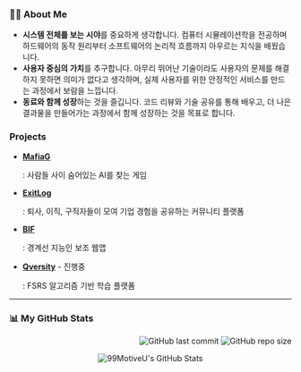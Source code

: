 ### 🙋‍♂️ About Me

-   **시스템 전체를 보는 시야**를 중요하게 생각합니다. 컴퓨터 시뮬레이션학을 전공하며 하드웨어의 동작 원리부터 소프트웨어의 논리적 흐름까지 아우르는 지식을 배웠습니다.
-   **사용자 중심의 가치**를 추구합니다. 아무리 뛰어난 기술이라도 사용자의 문제를 해결하지 못하면 의미가 없다고 생각하며, 실제 사용자를 위한 안정적인 서비스를 만드는 과정에서 보람을 느낍니다.
-   **동료와 함께 성장**하는 것을 즐깁니다. 코드 리뷰와 기술 공유를 통해 배우고, 더 나은 결과물을 만들어가는 과정에서 함께 성장하는 것을 목표로 합니다.


### Projects
- [**MafiaG**](https://github.com/99MotiveU/MafiaG)
  
  : 사람들 사이 숨어있는 AI를 찾는 게임
    
  
- [**ExitLog**](https://github.com/99MotiveU/ExitLog)
  
  : 퇴사, 이직, 구직자들이 모여 기업 경험을 공유하는 커뮤니티 플랫폼

  
- [**BIF**](https://github.com/99MotiveU/Better-In-Focust-BIF)

  : 경계선 지능인 보조 웹앱


- [**Qversity**](https://github.com/99MotiveU/Qversity) - 진행중

  
  : FSRS 알고리즘 기반 학습 플랫폼

---


### 📊 My GitHub Stats 
<p align="right">
  <img alt="GitHub last commit" src="https://img.shields.io/github/last-commit/99MotiveU/test?style=flat-square&color=blue">
  <img alt="GitHub repo size" src="https://img.shields.io/github/repo-size/99MotiveU/test?style=flat-square&color=green">
</p>

<p align="center">
  <img src="https://github-readme-stats.vercel.app/api?username=99MotiveU&show_icons=true&theme=transparent&hide_border=true" alt="99MotiveU's GitHub Stats" />
</p>


